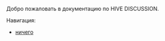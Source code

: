 <a name="begin"></a> Добро пожаловать в документацию по HIVE DISCUSSION.

Навигация: <nav>
	<ul>
		<li><a href="">
			ничего
		</a></li>
	</ul>
</nav>